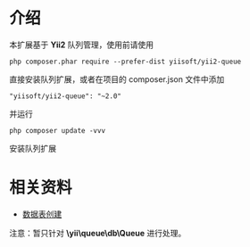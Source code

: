 # 介绍
本扩展基于 **Yii2** 队列管理，使用前请使用
```shell
php composer.phar require --prefer-dist yiisoft/yii2-queue
```
直接安装队列扩展，或者在项目的 composer.json 文件中添加
```shell
"yiisoft/yii2-queue": "~2.0"
```
并运行
```shell
php composer update -vvv
```
安装队列扩展

# 相关资料
- [数据表创建](https://github.com/yiisoft/yii2-queue/blob/master/docs/guide/driver-db.md)

注意：暂只针对 **\\yii\\queue\\db\\Queue** 进行处理。